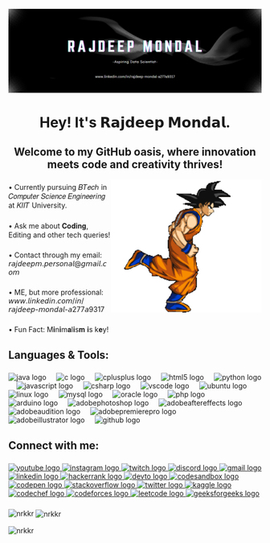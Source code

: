 ![logo](https://github.com/nrkkR/nrkkR/blob/main/3Screenshot%202024-07-04%20032428.png)
<h1 align="center">Hey! It's 𝗥𝗮𝗷𝗱𝗲𝗲𝗽 𝗠𝗼𝗻𝗱𝗮𝗹.</h1>

###

<h2 align="center">Welcome to my GitHub oasis, where innovation meets code and creativity thrives!</h2>
<img align="right" alt="coding" width="300" src="https://github.com/nrkkR/nrkkR/blob/main/goku%20running.gif">

###

<p align="left">• Currently pursuing 𝐵𝑇𝑒𝑐ℎ in 𝐶𝑜𝑚𝑝𝑢𝑡𝑒𝑟 𝑆𝑐𝑖𝑒𝑛𝑐𝑒 𝐸𝑛𝑔𝑖𝑛𝑒𝑒𝑟𝑖𝑛𝑔 at 𝐾𝐼𝐼𝑇 University.</p>

###

<p align="left">• Ask me about 𝐂𝐨𝐝𝐢𝐧𝐠, Editing and other tech queries!</p>

###

<p align="left">• Contact through my email: 𝘳𝘢𝘫𝘥𝘦𝘦𝘱𝘮.𝘱𝘦𝘳𝘴𝘰𝘯𝘢𝘭@𝘨𝘮𝘢𝘪𝘭.𝘤𝘰𝘮</p>

###

<p align="left">• ME, but more professional: 𝘸𝘸𝘸.𝘭𝘪𝘯𝘬𝘦𝘥𝘪𝘯.𝘤𝘰𝘮/𝘪𝘯/𝘳𝘢𝘫𝘥𝘦𝘦𝘱-𝘮𝘰𝘯𝘥𝘢𝘭-𝘢277𝘢9317</p>

###

<p align="left">• Fun Fact: M𝐢n𝐢m𝐚l𝐢s𝐦 𝐢s k𝐞y!</p>

###

<h2 align="left">Languages & Tools:</h2>

###

<div align="left">
  <img src="https://cdn.jsdelivr.net/gh/devicons/devicon/icons/java/java-original.svg" height="30" alt="java logo"  />
  <img width="12" />
  <img src="https://cdn.jsdelivr.net/gh/devicons/devicon/icons/c/c-original.svg" height="30" alt="c logo"  />
  <img width="12" />
  <img src="https://cdn.jsdelivr.net/gh/devicons/devicon/icons/cplusplus/cplusplus-original.svg" height="30" alt="cplusplus logo"  />
  <img width="12" />
  <img src="https://cdn.jsdelivr.net/gh/devicons/devicon/icons/html5/html5-original.svg" height="30" alt="html5 logo"  />
  <img width="12" />
  <img src="https://cdn.jsdelivr.net/gh/devicons/devicon/icons/python/python-original.svg" height="30" alt="python logo"  />
  <img width="12" />
  <img src="https://cdn.jsdelivr.net/gh/devicons/devicon/icons/javascript/javascript-original.svg" height="30" alt="javascript logo"  />
  <img width="12" />
  <img src="https://cdn.jsdelivr.net/gh/devicons/devicon/icons/csharp/csharp-original.svg" height="30" alt="csharp logo"  />
  <img width="12" />
  <img src="https://cdn.jsdelivr.net/gh/devicons/devicon/icons/vscode/vscode-original.svg" height="30" alt="vscode logo"  />
  <img width="12" />
  <img src="https://cdn.simpleicons.org/ubuntu/E95420" height="30" alt="ubuntu logo"  />
  <img width="12" />
  <img src="https://cdn.jsdelivr.net/gh/devicons/devicon/icons/linux/linux-original.svg" height="30" alt="linux logo"  />
  <img width="12" />
  <img src="https://cdn.jsdelivr.net/gh/devicons/devicon/icons/mysql/mysql-original.svg" height="30" alt="mysql logo"  />
  <img width="12" />
  <img src="https://cdn.jsdelivr.net/gh/devicons/devicon/icons/oracle/oracle-original.svg" height="30" alt="oracle logo"  />
  <img width="12" />
  <img src="https://cdn.jsdelivr.net/gh/devicons/devicon/icons/php/php-original.svg" height="30" alt="php logo"  />
  <img width="12" />
  <img src="https://cdn.jsdelivr.net/gh/devicons/devicon/icons/arduino/arduino-original.svg" height="30" alt="arduino logo"  />
  <img width="12" />
  <img src="https://skillicons.dev/icons?i=ps" height="30" alt="adobephotoshop logo"  />
  <img width="12" />
  <img src="https://skillicons.dev/icons?i=ae" height="30" alt="adobeaftereffects logo"  />
  <img width="12" />
  <img src="https://skillicons.dev/icons?i=au" height="30" alt="adobeaudition logo"  />
  <img width="12" />
  <img src="https://skillicons.dev/icons?i=pr" height="30" alt="adobepremierepro logo"  />
  <img width="12" />
  <img src="https://skillicons.dev/icons?i=ai" height="30" alt="adobeillustrator logo"  />
  <img width="12" />
  <img src="https://skillicons.dev/icons?i=github" height="30" alt="github logo"  />
</div>

###

<h2 align="left">Connect with me:</h2>

###

<div align="left">
  <a href="https://www.youtube.com/channel/UClEuZv2wtYheUjOhMOj5TDw" target="blank">
    <img src="https://img.shields.io/static/v1?message=Youtube&logo=youtube&label=&color=000000&logoColor=FF0000&labelColor=&style=for-the-badge" height="35" alt="youtube logo" />
  </a>
  <a href="https://instagram.com/_.khokababu._" target="blank">
    <img src="https://img.shields.io/static/v1?message=Instagram&logo=instagram&label=&color=000000&logoColor=E4405F&labelColor=&style=for-the-badge" height="35" alt="instagram logo" />
  </a>
  <a href="https://www.twitch.tv" target="blank">
    <img src="https://img.shields.io/static/v1?message=Twitch&logo=twitch&label=&color=000000&logoColor=9146FF&labelColor=&style=for-the-badge" height="35" alt="twitch logo" />
  </a>
  <a href="https://discord.com" target="blank">
    <img src="https://img.shields.io/static/v1?message=Discord&logo=discord&label=&color=000000&logoColor=5865F2&labelColor=&style=for-the-badge" height="35" alt="discord logo" />
  </a>
  <a href="mailto:your-email@gmail.com" target="blank">
    <img src="https://img.shields.io/static/v1?message=Gmail&logo=gmail&label=&color=000000&logoColor=EA4335&labelColor=&style=for-the-badge" height="35" alt="gmail logo" />
  </a>
  <a href="https://linkedin.com/in/rajdeep-mondal-a277a9317" target="blank">
    <img src="https://img.shields.io/static/v1?message=LinkedIn&logo=linkedin&label=&color=000000&logoColor=0A66C2&labelColor=&style=for-the-badge" height="35" alt="linkedin logo" />
  </a>
  <a href="https://www.hackerrank.com/devilsduty10" target="blank">
    <img src="https://img.shields.io/static/v1?message=HackerRank&logo=hackerrank&label=&color=000000&logoColor=2EC866&labelColor=&style=for-the-badge" height="35" alt="hackerrank logo" />
  </a>
  <a href="https://dev.to/nrkkr" target="blank">
    <img src="https://img.shields.io/static/v1?message=dev.to&logo=dev.to&label=&color=000000&logoColor=FFFFFF&labelColor=&style=for-the-badge" height="35" alt="devto logo" />
  </a>
  <a href="https://codesandbox.com/nrkkr" target="blank">
    <img src="https://img.shields.io/static/v1?message=Codesandbox&logo=codesandbox&label=&color=000000&logoColor=FFFFFF&labelColor=&style=for-the-badge" height="35" alt="codesandbox logo" />
  </a>
  <a href="https://codepen.io/the-ajooba" target="blank">
    <img src="https://img.shields.io/static/v1?message=Codepen&logo=codepen&label=&color=000000&logoColor=FFFFFF&labelColor=&style=for-the-badge" height="35" alt="codepen logo" />
  </a>
  <a href="https://stackoverflow.com/users/25984306" target="blank">
    <img src="https://img.shields.io/static/v1?message=Stackoverflow&logo=stackoverflow&label=&color=000000&logoColor=F58025&labelColor=&style=for-the-badge" height="35" alt="stackoverflow logo" />
  </a>
  <a href="https://twitter.com/nrkkraj" target="blank">
    <img src="https://img.shields.io/static/v1?message=Twitter&logo=twitter&label=&color=000000&logoColor=FFFFFF&labelColor=&style=for-the-badge" height="35" alt="twitter logo" />
  </a>
  <a href="https://kaggle.com/nrkkrajdeepmondal" target="blank">
    <img src="https://img.shields.io/static/v1?message=Kaggle&logo=kaggle&label=&color=000000&logoColor=20BEFF&labelColor=&style=for-the-badge" height="35" alt="kaggle logo" />
  </a>
  <a href="https://www.codechef.com/users/nrkkr" target="blank">
    <img src="https://img.shields.io/static/v1?message=CodeChef&logo=codechef&label=&color=000000&logoColor=5B4638&labelColor=&style=for-the-badge" height="35" alt="codechef logo" />
  </a>
  <a href="https://codeforces.com/profile/nrkkr" target="blank">
    <img src="https://img.shields.io/static/v1?message=Codeforces&logo=codeforces&label=&color=000000&logoColor=1F8ACB&labelColor=&style=for-the-badge" height="35" alt="codeforces logo" />
  </a>
  <a href="https://www.leetcode.com/nrkkr" target="blank">
    <img src="https://img.shields.io/static/v1?message=LeetCode&logo=leetcode&label=&color=000000&logoColor=FFA116&labelColor=&style=for-the-badge" height="35" alt="leetcode logo" />
  </a>
  <a href="https://auth.geeksforgeeks.org/user/devilsd4w28" target="blank">
    <img src="https://img.shields.io/static/v1?message=GeeksforGeeks&logo=geeksforgeeks&label=&color=000000&logoColor=2F8D46&labelColor=&style=for-the-badge" height="35" alt="geeksforgeeks logo" />
  </a>
</div>

###

<p>
  <img align="left" src="https://github-readme-stats.vercel.app/api/top-langs?username=nrkkr&show_icons=true&locale=en&layout=compact&bg_color=00000000&text_color=FFFFFF" alt="nrkkr" />
</p>

<p>
  &nbsp;<img align="center" src="https://github-readme-stats.vercel.app/api?username=nrkkr&show_icons=true&locale=en&bg_color=00000000&text_color=FFFFFF" alt="nrkkr" />
</p>

<p>
  <img align="center" src="https://github-readme-streak-stats.herokuapp.com/?user=nrkkr&background=00000000&currStreakNum=FFFFFF&sideNums=FFFFFF&currStreakLabel=FFFFFF&sideLabels=FFFFFF&dates=FFFFFF" alt="nrkkr" />
</p>



